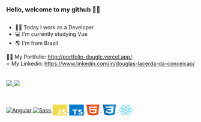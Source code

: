### Hello, welcome to my github 👋✨

##

- 👨‍💻 Today I work as a Developer
- 💻 I'm currently studying Vue
- 🌎 I'm from Brazil

 👨‍💻 My Portfolio: <http://portfolio-douglc.vercel.app/> <br/>
 ⭐ My Linkedin: <https://www.linkedin.com/in/douglas-lacerda-da-conceicao/>

##

<div align="start">
  <a href="https://github.com/DouglasLacerdaC">
  <img height="180em" src="https://github-readme-stats.vercel.app/api?username=DouglasLacerdaC&show_icons=true&theme=dark&include_all_commits=false&count_private=true"/>
  <img height="180em" src="https://github-readme-stats.vercel.app/api/top-langs/?username=DouglasLacerdaC&layout=compact&langs_count=7&theme=dark"/>
</div>
  
  ##

<div style="display: inline_block"><br>
  <img align="center" alt="Angular" height="30" width="40" src="https://cdn.jsdelivr.net/gh/devicons/devicon/icons/angularjs/angularjs-original.svg">
  <img align="center" alt="Sass" height="30" width="40" src="https://cdn.jsdelivr.net/gh/devicons/devicon/icons/sass/sass-original.svg">
  <img align="center" alt="Javascript" height="30" width="40" src="https://raw.githubusercontent.com/devicons/devicon/master/icons/javascript/javascript-plain.svg">
  <img align="center" alt="Typescript" height="30" width="40" src="https://raw.githubusercontent.com/devicons/devicon/master/icons/typescript/typescript-plain.svg">
  <img align="center" alt="HTML" height="30" width="40" src="https://raw.githubusercontent.com/devicons/devicon/master/icons/html5/html5-original.svg">
  <img align="center" alt="CSS" height="30" width="40" src="https://raw.githubusercontent.com/devicons/devicon/master/icons/css3/css3-original.svg">
  <img align="center" alt="React" height="30" width="40" src="https://raw.githubusercontent.com/devicons/devicon/master/icons/react/react-original.svg">
</div>
